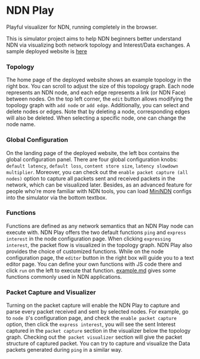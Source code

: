 # NDN Play

Playful visualizer for NDN, running completely in the browser.

This is simulator project aims to help NDN beginners better understand NDN via visualizing both network topology and Interest/Data exchanges.
A sample deployed website is [here](ndn-play.varunpatil.me)

### Topology
The home page of the deployed website shows an example topology in the right box.
You can scroll to adjust the size of this topology graph.
Each node represents an NDN node, and each edge represents a link (or NDN Face) between nodes. 
On the top left corner, the `edit` button allows modifying the topology graph with `add node` or `add edge`.
Additionally, you can select and delete nodes or edges. Note that by deleting a node, corresponding edges will also be deleted.
When selecting a specific node, one can change the node name.

### Global Configuration
On the landing page of the deployed website, the left box contains the global configuration panel.
There are four global configuration knobs: `default latency`, `default loss`, `content store size`, `latency slowdown multiplier`.
Moreover, you can check out the `enable packet capture (all nodes)` option to capture all packets sent and received packets in the network, 
which can be visualized later.
Besides, as an advanced feature for people who're more familiar with NDN tools, you can load [MiniNDN](https://github.com/named-data/mini-ndn) configs into the simulator via the bottom textbox.

### Functions
Functions are defined as any network semantics that an NDN Play node can execute with.
NDN Play offers the two default functions `ping` and `express interest` in the node configuration page.
When clicking `expressing interest`, the packet flow is visualized in the topology graph.
NDN Play also provides the choice of customized functions.
While on the node configuration page, the `editor` button in the right box will guide you to a text editor page.
You can define your own functions with JS code there and click `run` on the left to execute that function.
[example.md](https://github.com/pulsejet/ndn-play-ng/blob/master/examples.md) gives some functions commonly used in NDN applications.

### Packet Capture and Visualizer
Turning on the packet capture will enable the NDN Play to capture and parse every packet received and sent by selected nodes.
For example, go to `node D`'s configuration page, and check the `enable packet capture` option, then click the `express interest`, you will see the sent Interest captured in the `packet capture` section in the visualizer below the topology graph.
Checking out the` packet visualizer` section will give the packet structure of captured packet.
You can try to capture and visualize the Data packets generated during `ping` in a similar way.